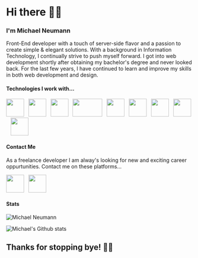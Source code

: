 # Hi there 👋🏻

### I'm Michael Neumann
Front-End developer with a touch of server-side flavor and a passion to create simple & elegant solutions. With a background in Information Technology, I continually strive to push myself forward. I got into web development shortly after obtaining my bachelor's degree and never looked back. For the last few years, I have continued to learn and improve my skills in both web development and design.

#### Technologies I work with...
<p align="left">
    <img src="https://cdn.jsdelivr.net/npm/programming-languages-logos/src/html/html.png" height="48" width="48">&nbsp;&nbsp;
    <img src="https://cdn.jsdelivr.net/npm/programming-languages-logos/src/css/css.png" height="48" width="48">&nbsp;&nbsp;
    <img src="https://cdn.jsdelivr.net/npm/programming-languages-logos/src/javascript/javascript.png" height="48" width="48">&nbsp;&nbsp;
    <img src="https://emberjs.com/images/ember-logo.svg" height="48" width="80">&nbsp;&nbsp;
    <img src="https://vuejs.org/images/logo.png" height="48" width="48">&nbsp;&nbsp;
    <img src="https://sass-lang.com/assets/img/logos/logo-b6e1ef6e.svg" height="48" width="48">&nbsp;&nbsp;
    <img src="https://nodejs.org/static/images/logos/nodejs-new-pantone-black.svg" height="48" width="">&nbsp;&nbsp;
    <img src="https://webassets.mongodb.com/_com_assets/cms/MongoDB_Logo_FullColorBlack_RGB-4td3yuxzjs.png" height="48" width="">&nbsp;&nbsp;
    <img src="https://cdn.jsdelivr.net/npm/simple-icons@3.0.1/icons/linux.svg" height="48" width="48">&nbsp;&nbsp;
</p>

#### Contact Me

As a freelance developer I am alway's looking for new and exciting career oppurtunities. Contact me on these platforms...

<p align="left">
<a href="https://twitter.com/krabfish"><img src="https://cdn.jsdelivr.net/npm/simple-icons@3.0.1/icons/twitter.svg" height="48" width="48"></a>&nbsp;&nbsp;
<a href="https://linkedin.com/in/krabfish"><img src="https://cdn.jsdelivr.net/npm/simple-icons@3.0.1/icons/linkedin.svg" height="48" width="48"></a>
</p>


#### Stats
<img src="https://komarev.com/ghpvc/?username=neumannmk" alt="Michael Neumann" />

![Michael's Github stats](https://github-readme-stats.vercel.app/api?username=neumannmk&show_icons=true)

## Thanks for stopping bye! 👋🏻
